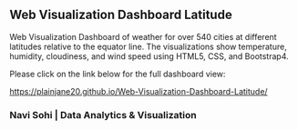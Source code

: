 ## Web Visualization Dashboard Latitude

Web Visualization Dashboard of weather for over 540 cities at different latitudes relative to the equator line. The visualizations show temperature, humidity, cloudiness, and wind speed using HTML5, CSS, and Bootstrap4.

Please click on the link below for the full dashboard view:

https://plainjane20.github.io/Web-Visualization-Dashboard-Latitude/

### Navi Sohi | Data Analytics & Visualization
